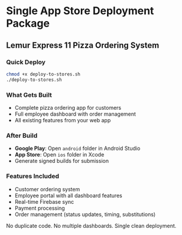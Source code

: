# Single App Store Deployment Package
## Lemur Express 11 Pizza Ordering System

### Quick Deploy
```bash
chmod +x deploy-to-stores.sh
./deploy-to-stores.sh
```

### What Gets Built
- Complete pizza ordering app for customers
- Full employee dashboard with order management
- All existing features from your web app

### After Build
- **Google Play**: Open `android` folder in Android Studio
- **App Store**: Open `ios` folder in Xcode
- Generate signed builds for submission

### Features Included
- Customer ordering system
- Employee portal with all dashboard features
- Real-time Firebase sync
- Payment processing
- Order management (status updates, timing, substitutions)

No duplicate code. No multiple dashboards. Single clean deployment.